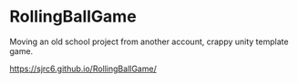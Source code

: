 # RollingBallGame
Moving an old school project from another account, crappy unity template game. 

https://sjrc6.github.io/RollingBallGame/

